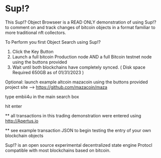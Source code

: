 # Sup!? 

This Sup!? Object Browseer is a READ ONLY demonstration of using Sup!? to comment on and track changes of bitcoin objects in a format familiar to more traditional nft collectors.


To Perform you first Object Search using Sup!?

1. Click the Key Button
2. Launch a full bitcoin Production node AND a full Bitcoin testnet node using the buttons provided
3. Wait until both blockchains have completely synced.  ( Disk space Required 650GB as of 01/31/2023 )


Optional:
launch example altcoin mazacoin using the buttons provided   project site -->  https://github.com/mazacoin/maza

type embii4u in the main search box

hit enter


** all transactions in this trading demonstration were entered using http://Apertus.io 

** see example transaction JSON to begin testing the entry of your own blockchain objects



 Sup!? is an open source experimental decentralized state engine Protocl compatible with most blockchains based on bitcoin.
